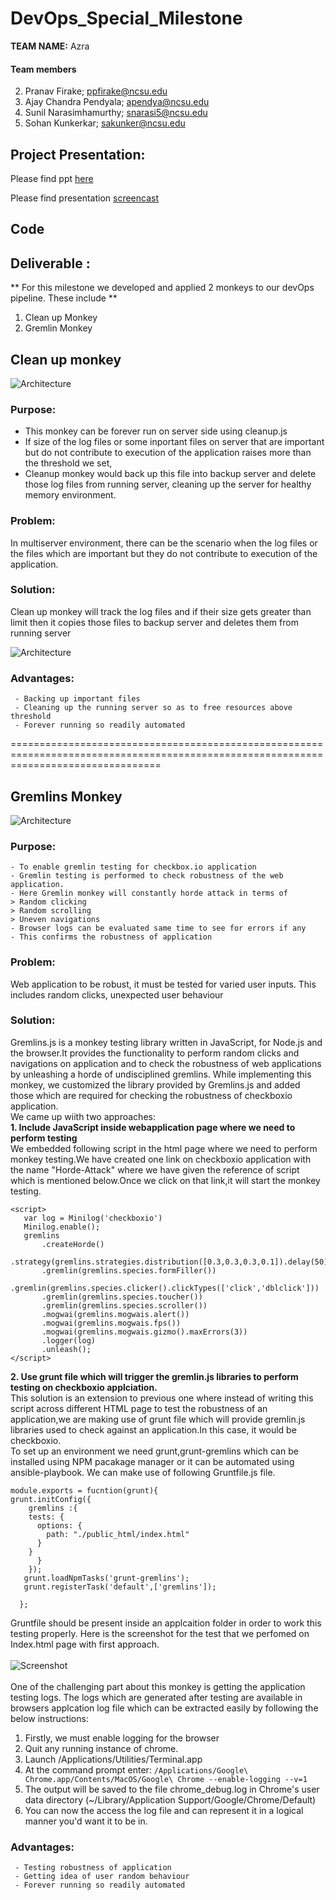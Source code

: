 # DevOps_Special_Milestone

**TEAM NAME:**  Azra

#### Team members

2. Pranav Firake; ppfirake@ncsu.edu
3. Ajay Chandra Pendyala; apendya@ncsu.edu
4. Sunil Narasimhamurthy; snarasi5@ncsu.edu
5. Sohan Kunkerkar; sakunker@ncsu.edu


## Project Presentation: 

Please find ppt [here](https://github.ncsu.edu/ppfirake/DevOps_Project/blob/DevOps_Special/Devops%20project.pptx)

Please find presentation [screencast](https://www.youtube.com/watch?v=prwYZsg7wu4)



## Code 



## Deliverable :
 
 ** For this milestone we developed and applied 2 monkeys to our devOps pipeline. These include **
 1. Clean up Monkey
 2. Gremlin Monkey
 


## Clean up monkey

 ![Architecture](https://github.ncsu.edu/ppfirake/DevOps_Project/blob/DevOps_Special/cleanup.png)


### Purpose:
  - This monkey can be forever run on server side using cleanup.js
  - If size of the log files or some inportant files on server that are important 
  but do not contribute to execution of the application raises more than the threshold we set,
  - Cleanup monkey would back up this file into backup server and delete those log files from running server,
  cleaning up the server for healthy memory environment. 


### Problem:
   In multiserver environment, there can be the scenario when the log files or the files which are important but they do not contribute to execution of the application.
   

### Solution: 
   Clean up monkey will track the log files and if their size gets greater than limit then it copies those files to backup server and deletes them from running server
   
   
   ![Architecture](https://github.ncsu.edu/ppfirake/DevOps_Project/blob/DevOps_Special/Z_Cleanup_monkey.png)
   
### Advantages:
     
     - Backing up important files
     - Cleaning up the running server so as to free resources above threshold
     - Forever running so readily automated
     
     
   ======================================================================================================================================
   
   
 ## Gremlins Monkey
 
   ![Architecture](https://github.ncsu.edu/ppfirake/DevOps_Project/blob/DevOps_Special/gremlin.jpg)

### Purpose: 
    - To enable gremlin testing for checkbox.io application
    - Gremlin testing is performed to check robustness of the web application.
    - Here Gremlin monkey will constantly horde attack in terms of 
    > Random clicking
    > Random scrolling
    > Uneven navigations
    - Browser logs can be evaluated same time to see for errors if any
    - This confirms the robustness of application
    
### Problem:
   Web application to be robust, it must be tested for varied user inputs. 
   This includes random clicks, unexpected user behaviour 
  
### Solution: 
Gremlins.js is a monkey testing library written in JavaScript, for Node.js and the browser.It provides the functionality to perform random clicks and navigations on application and to check the robustness of web applications by unleashing a horde of undisciplined gremlins. While implementing this monkey, we customized the library provided by Gremlins.js and added those which are required for checking the robustness of checkboxio application. </br>
We came up wiith two approaches:<br>
<b>1. Include JavaScript inside webapplication page where we need to perform testing </b><br>
We embedded following script in the html page where we need to perform monkey testing.We have created one link on checkboxio application with the name "Horde-Attack" where we have given the reference of script which is mentioned below.Once we click on that link,it will start the monkey testing.<br>
```
<script>
   var log = Minilog('checkboxio')
   Minilog.enable();
   gremlins
       .createHorde()
       .strategy(gremlins.strategies.distribution([0.3,0.3,0.3,0.1]).delay(50).nb(1000))
       .gremlin(gremlins.species.formFiller())
       .gremlin(gremlins.species.clicker().clickTypes(['click','dblclick']))
       .gremlin(gremlins.species.toucher())
       .gremlin(gremlins.species.scroller())
       .mogwai(gremlins.mogwais.alert())
       .mogwai(gremlins.mogwais.fps())
       .mogwai(gremlins.mogwais.gizmo().maxErrors(3))
       .logger(log)
       .unleash();
</script>
```
<b>2. Use grunt file which will trigger the gremlin.js libraries to perform testing on checkboxio applciation.</b><br>
This solution is an extension to previous one where instead of writing this script across different HTML page to test the robustness of an application,we are making use of grunt file which will provide gremlin.js libraries used to check against an application.In this case, it would be checkboxio.<br>
To set up an environment we need grunt,grunt-gremlins which can be installed using NPM pacakage manager or it can be automated 
using ansible-playbook. We can make use of following Gruntfile.js file.<br>
```
module.exports = fucntion(grunt){
grunt.initConfig({
    gremlins :{
    tests: {
      options: {
        path: "./public_html/index.html"
      }
    }
      }
    });
   grunt.loadNpmTasks('grunt-gremlins');
   grunt.registerTask('default',['gremlins']);

  };
```
Gruntfile should be present inside an applcaition folder in order to work this testing properly.
Here is the screenshot for the test that we perfomed on Index.html page with first approach.<br><br>
![Screenshot](https://github.ncsu.edu/ppfirake/DevOps_Project/blob/DevOps_Special/gremlin%20attack.png)<br><br>
One of the challenging part about this monkey is getting the application testing logs. The logs which are generated after testing are available in browsers applcation log file which can be extracted easily by following the below instructions:<br>

1. Firstly, we must enable logging for the browser
2. Quit any running instance of chrome.
3. Launch /Applications/Utilities/Terminal.app
4. At the command prompt enter:
  `/Applications/Google\ Chrome.app/Contents/MacOS/Google\ Chrome --enable-logging --v=1`
5. The output will be saved to the file chrome_debug.log in Chrome's user data directory (~/Library/Application Support/Google/Chrome/Default)
6. You can now the access the log file and can represent it in a logical manner you'd want it to be in.


### Advantages:
     
     - Testing robustness of application
     - Getting idea of user random behaviour
     - Forever running so readily automated
   

     
